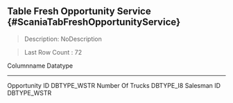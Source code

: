Table Fresh Opportunity Service {#ScaniaTabFreshOpportunityService}
-------------------------------

> Description: NoDescription

> Last Row Count : 72

  Columnname         Datatype
  ------------------ --------------
  Opportunity ID     DBTYPE\_WSTR
  Number Of Trucks   DBTYPE\_I8
  Salesman ID        DBTYPE\_WSTR
